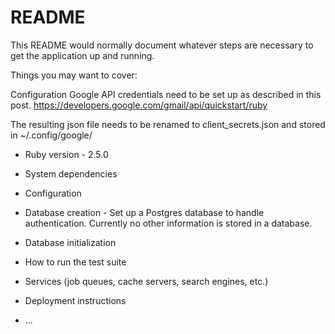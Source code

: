 # README

This README would normally document whatever steps are necessary to get the
application up and running.

Things you may want to cover:


Configuration
  Google API credentials need to be set up as described in this post.  https://developers.google.com/gmail/api/quickstart/ruby

  The resulting json file needs to be renamed to client_secrets.json and stored in ~/.config/google/

* Ruby version - 2.5.0

* System dependencies

* Configuration

* Database creation - Set up a Postgres database to handle authentication.  Currently no other information is stored in a database.

* Database initialization

* How to run the test suite

* Services (job queues, cache servers, search engines, etc.)

* Deployment instructions

* ...
